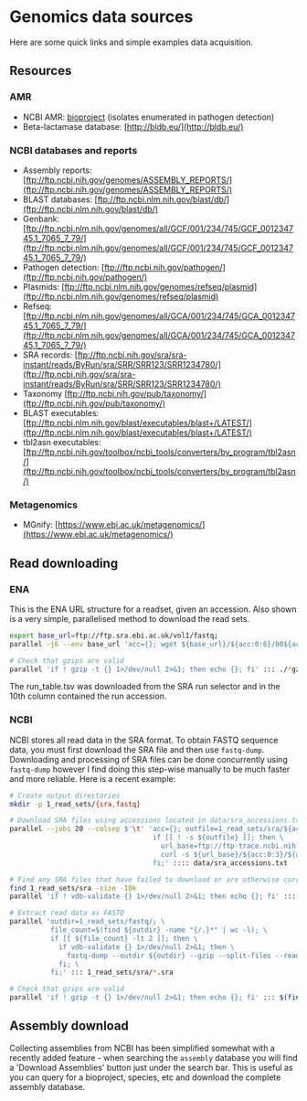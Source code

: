 # Genomics data sources
Here are some quick links and simple examples data acquisition.

## Resources
### AMR
* NCBI AMR: [bioproject](https://www.ncbi.nlm.nih.gov/bioproject/PRJNA313047) (isolates enumerated in pathogen detection)
* Beta-lactamase database: [http://bldb.eu/](http://bldb.eu/)

### NCBI databases and reports
* Assembly reports: [ftp://ftp.ncbi.nih.gov/genomes/ASSEMBLY_REPORTS/](ftp://ftp.ncbi.nih.gov/genomes/ASSEMBLY_REPORTS/)
* BLAST databases: [ftp://ftp.ncbi.nlm.nih.gov/blast/db/](ftp://ftp.ncbi.nlm.nih.gov/blast/db/)
* Genbank: [ftp://ftp.ncbi.nlm.nih.gov/genomes/all/GCF/001/234/745/GCF_001234745.1_7065_7_79/](ftp://ftp.ncbi.nlm.nih.gov/genomes/all/GCF/001/234/745/GCF_001234745.1_7065_7_79/)
* Pathogen detection: [ftp://ftp.ncbi.nih.gov/pathogen/](ftp://ftp.ncbi.nih.gov/pathogen/)
* Plasmids: [ftp://ftp.ncbi.nlm.nih.gov/genomes/refseq/plasmid](ftp://ftp.ncbi.nlm.nih.gov/genomes/refseq/plasmid)
* Refseq: [ftp://ftp.ncbi.nlm.nih.gov/genomes/all/GCA/001/234/745/GCA_001234745.1_7065_7_79/](ftp://ftp.ncbi.nlm.nih.gov/genomes/all/GCA/001/234/745/GCA_001234745.1_7065_7_79/)
* SRA records: [ftp://ftp.ncbi.nih.gov/sra/sra-instant/reads/ByRun/sra/SRR/SRR123/SRR1234780/](ftp://ftp.ncbi.nih.gov/sra/sra-instant/reads/ByRun/sra/SRR/SRR123/SRR1234780/)
* Taxonomy [ftp://ftp.ncbi.nih.gov/pub/taxonomy/](ftp://ftp.ncbi.nih.gov/pub/taxonomy/)
* BLAST executables: [ftp://ftp.ncbi.nlm.nih.gov/blast/executables/blast+/LATEST/](ftp://ftp.ncbi.nlm.nih.gov/blast/executables/blast+/LATEST/)
* tbl2asn executables: [ftp://ftp.ncbi.nih.gov/toolbox/ncbi_tools/converters/by_program/tbl2asn/](ftp://ftp.ncbi.nih.gov/toolbox/ncbi_tools/converters/by_program/tbl2asn/)

### Metagenomics
* MGnify: [https://www.ebi.ac.uk/metagenomics/](https://www.ebi.ac.uk/metagenomics/)


## Read downloading
### ENA
This is the ENA URL structure for a readset, given an accession. Also shown is a very simple, parallelised method to download the read sets.
```bash
export base_url=ftp://ftp.sra.ebi.ac.uk/vol1/fastq;
parallel -j6 --env base_url 'acc={}; wget ${base_url}/${acc:0:6}/00${acc:9:1}/${acc}/${acc}_{1,2}.fastq.gz' :::: <(tail -n+2 run_table.tsv | cut -f10 -d$'\t')

# Check that gzips are valid
parallel 'if ! gzip -t {} 1>/dev/null 2>&1; then echo {}; fi' ::: ./*gz
```
The run_table.tsv was downloaded from the SRA run selector and in the 10th column contained the run accession.


### NCBI
NCBI stores all read data in the SRA format. To obtain FASTQ sequence data, you must first download the SRA file and then use
`fastq-dump`. Downloading and processing of SRA files can be done concurrently using `fastq-dump` however I find doing this
step-wise manually to be much faster and more reliable. Here is a recent example:
```bash
# Create output directories
mkdir -p 1_read_sets/{sra,fastq}

# Download SRA files using accessions located in data/sra_accessions.txt
parallel --jobs 20 --colsep $'\t' 'acc={}; outfile=1_read_sets/sra/${acc}.sra; \
                                   if [[ ! -s ${outfile} ]]; then \
                                     url_base=ftp://ftp-trace.ncbi.nih.gov/sra/sra-instant/reads/ByRun/sra; \
                                     curl -s ${url_base}/${acc:0:3}/${acc:0:6}/${acc}/${acc}.sra > ${outfile}; \
                                   fi;' :::: data/sra_accessions.txt

# Find any SRA files that have failed to download or are otherwise corrupt
find 1_read_sets/sra -size -10k
parallel 'if ! vdb-validate {} 1>/dev/null 2>&1; then echo {}; fi' ::: $(find 1_read_sets/sra/ -name '*sra')

# Extract read data as FASTQ
parallel 'outdir=1_read_sets/fastq/; \
          file_count=$(find ${outdir} -name "{/.}*" | wc -l); \
          if [[ ${file_count} -lt 2 ]]; then \
            if vdb-validate {} 1>/dev/null 2>&1; then \
              fastq-dump --outdir ${outdir} --gzip --split-files --readids {}; \
            fi; \
          fi;' ::: 1_read_sets/sra/*.sra

# Check that gzips are valid
parallel 'if ! gzip -t {} 1>/dev/null 2>&1; then echo {}; fi' ::: $(find 1_read_sets/fastq/ -name '*gz')
```

## Assembly download
Collecting assemblies from NCBI has been simplified somewhat with a recently added feature - when searching the `assembly`
database you will find a 'Download Assemblies' button just under the search bar. This is useful as you can query for a
bioproject, species, etc and download the complete assembly database.
